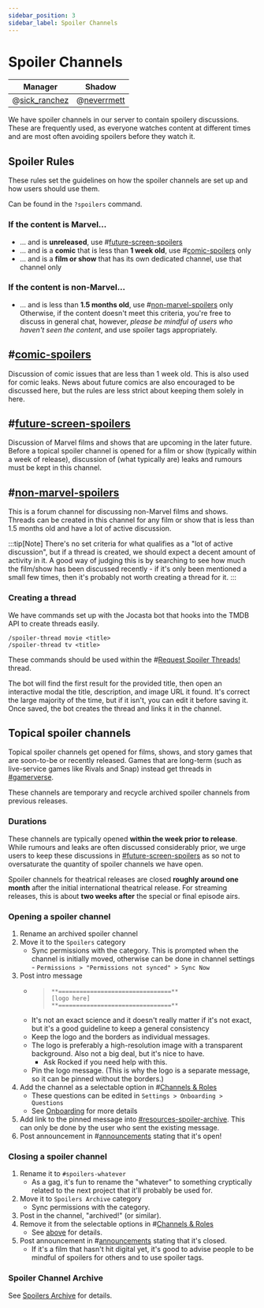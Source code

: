 ```yaml
---
sidebar_position: 3
sidebar_label: Spoiler Channels
---
```


# Spoiler Channels

| Manager                             | Shadow                            |
| ----------------------------------- | --------------------------------- |
| @[sick_ranchez](947853707331121282) | @[neverrmett](734640971232444486) |

We have spoiler channels in our server to contain spoilery discussions. These are frequently used, as everyone watches content at different times and are most often avoiding spoilers before they watch it.

## Spoiler Rules

These rules set the guidelines on how the spoiler channels are set up and how users should use them.

Can be found in the `?spoilers` command.

### If the content is Marvel...

- ... and is **unreleased**, use #[future-screen-spoilers](1109731729385721926)
- ... and is a **comic** that is less than **1 week old**, use #[comic-spoilers](1109731683177078867) only
- ... and is a **film or show** that has its own dedicated channel, use that channel only

### If the content is non-Marvel...

- ... and is less than **1.5 months old**, use #[non-marvel-spoilers](1109733536832946196) only
  Otherwise, if the content doesn't meet this criteria, you're free to discuss in general chat, however, _please be mindful of users who haven't seen the content_, and use spoiler tags appropriately.

## #[comic-spoilers](1109731683177078867)

Discussion of comic issues that are less than 1 week old. This is also used for comic leaks. News about future comics are also encouraged to be discussed here, but the rules are less strict about keeping them solely in here.

## #[future-screen-spoilers](1109731729385721926)

Discussion of Marvel films and shows that are upcoming in the later future. Before a topical spoiler channel is opened for a film or show (typically within a week of release), discussion of (what typically are) leaks and rumours must be kept in this channel.

## #[non-marvel-spoilers](1109733536832946196)

This is a forum channel for discussing non-Marvel films and shows. Threads can be created in this channel for any film or show that is less than 1.5 months old and have a lot of active discussion.

:::tip[Note]
There's no set criteria for what qualifies as a "lot of active discussion", but if a thread is created, we should expect a decent amount of activity in it. A good way of judging this is by searching to see how much the film/show has been discussed recently - if it's only been mentioned a small few times, then it's probably not worth creating a thread for it.
:::

### Creating a thread

We have commands set up with the Jocasta bot that hooks into the TMDB API to create threads easily.

```
/spoiler-thread movie <title>
/spoiler-thread tv <title>
```

These commands should be used within the #[Request Spoiler Threads!](1109734588378525748) thread.

The bot will find the first result for the provided title, then open an interactive modal the title, description, and image URL it found. It's correct the large majority of the time, but if it isn't, you can edit it before saving it. Once saved, the bot creates the thread and links it in the channel.

## Topical spoiler channels

Topical spoiler channels get opened for films, shows, and story games that are soon-to-be or recently released. Games that are long-term (such as live-service games like Rivals and Snap) instead get threads in [#gamerverse](./social-channels#gamerverse).

These channels are temporary and recycle archived spoiler channels from previous releases.

### Durations

These channels are typically opened **within the week prior to release**. While rumours and leaks are often discussed considerably prior, we urge users to keep these discussions in [#future-screen-spoilers](#future-screen-spoilers) as so not to oversaturate the quantity of spoiler channels we have open.

Spoiler channels for theatrical releases are closed **roughly around one month** after the initial international theatrical release. For streaming releases, this is about **two weeks after** the special or final episode airs.

### Opening a spoiler channel

1. Rename an archived spoiler channel
2. Move it to the `Spoilers` category
   - Sync permissions with the category. This is prompted when the channel is initially moved, otherwise can be done in channel settings - `Permissions > "Permissions not synced" > Sync Now`
3. Post intro message
   - > ```
     > **================================**
     > [logo here]
     > **================================**
     > ```
   - It's not an exact science and it doesn't really matter if it's not exact, but it's a good guideline to keep a general consistency
   - Keep the logo and the borders as individual messages.
   - The logo is preferably a high-resolution image with a transparent background. Also not a big deal, but it's nice to have.
     - Ask Rocked if you need help with this.
   - Pin the logo message. (This is why the logo is a separate message, so it can be pinned without the borders.)
4. Add the channel as a selectable option in #[Channels & Roles](0)
   - These questions can be edited in `Settings > Onboarding > Questions`
   - See [Onboarding](../../onboarding) for more details
5. Add link to the pinned message into [#resources-spoiler-archive](../server-guide). This can only be done by the user who sent the existing message.
6. Post announcement in #[announcements](1110214786223968346) stating that it's open!

### Closing a spoiler channel

1. Rename it to `#spoilers-whatever`
   - As a gag, it's fun to rename the "whatever" to something cryptically related to the next project that it'll probably be used for.
2. Move it to `Spoilers Archive` category
   - Sync permissions with the category.
3. Post in the channel, "archived!" (or similar).
4. Remove it from the selectable options in #[Channels & Roles](0)
   - See [above](#opening-a-spoiler-channel) for details.
5. Post announcement in #[announcements](1110214786223968346) stating that it's closed.
   - If it's a film that hasn't hit digital yet, it's good to advise people to be mindful of spoilers for others and to use spoiler tags.

### Spoiler Channel Archive

See [Spoilers Archive](./archived-channels#spoilers-archive) for details.
